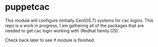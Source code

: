 # puppetcac
This module will configure (initially CentOS 7) systems for cac logins.  This repo is a work in progress, I am gathering all of the
packages that are needed to get cac login working with (Redhat family OS).

Check back later to see if module is finished.
